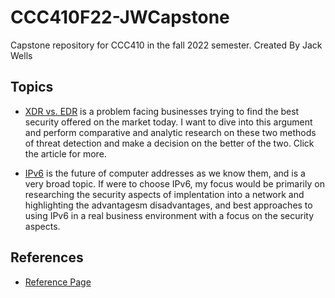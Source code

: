 # CCC410F22-JWCapstone
Capstone repository for CCC410 in the fall 2022 semester.
Created By Jack Wells


## Topics

* <a href="https://github.com/jwells24/CCC410F22-JWCapstone/blob/main/docs/XDR%20vs.%20EDR.md" target="_blank">XDR vs. EDR</a> is a problem facing businesses trying to find the best security offered on the market today. I want to dive into this argument and perform comparative and analytic research on these two methods of threat detection and make a decision on the better of the two. Click the article for more. 

* <a href="https://github.com/jwells24/CCC410F22-JWCapstone/blob/main/docs/IPv6.md" target="_blank">IPv6</a> is the future of computer addresses as we know them, and is a very broad topic. If were to choose IPv6, my focus would be primarily on researching the security aspects of implentation into a network and highlighting the advantagesm disadvantages, and best approaches to using IPv6 in a real business environment with a focus on the security aspects. 

## References

* <a href="https://github.com/jwells24/CCC410F22-JWCapstone/blob/main/docs/References.md" target="_blank">Reference Page</a>
